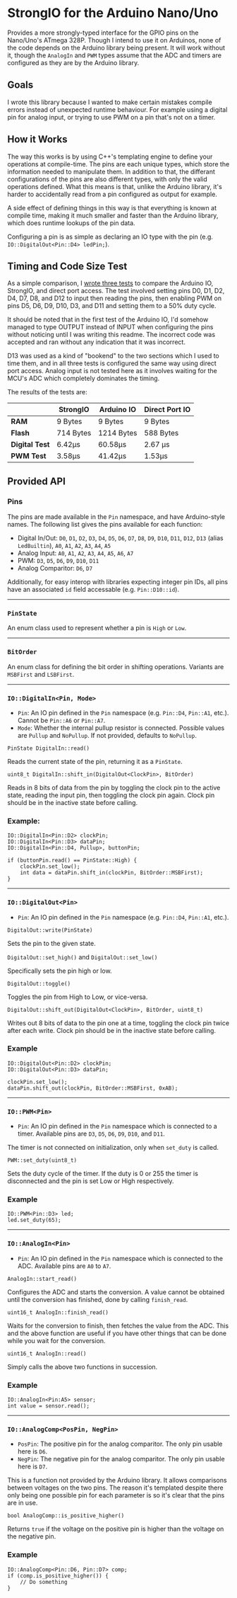 # StrongIO for the Arduino Nano/Uno

Provides a more strongly-typed interface for the GPIO pins on the Nano/Uno's ATmega 328P. Though I intend to use it on 
Arduinos, none of the code depends on the Arduino library being present. It will work without it, though the `AnalogIn`
and `PWM` types assume that the ADC and timers are configured as they are by the Arduino library.

## Goals

I wrote this library because I wanted to make certain mistakes compile errors instead of unexpected runtime behaviour.
For example using a digital pin for analog input, or trying to use PWM on a pin that's not on a timer.

## How it Works

The way this works is by using C++'s templating engine to define your operations at compile-time. The pins are each
unique types, which store the information needed to manipulate them. In addition to that, the differant configurations
of the pins are also different types, with only the valid operations defined. What this means is that, unlike the
Arduino library, it's harder to accidentally read from a pin configured as output for example.

A side effect of defining things in this way is that everything is known at compile time, making it much smaller and
faster than the Arduino library, which does runtime lookups of the pin data.

Configuring a pin is as simple as declaring an IO type with the pin (e.g. `IO::DigitalOut<Pin::D4> ledPin;`).

## Timing and Code Size Test

As a simple comparison, I [wrote three tests](https://gist.github.com/Measter/c0ffa1b10e1e5a8a009ab72722a43610) to compare
the Arduino IO, StrongIO, and direct port access. The test involved setting pins D0, D1, D2, D4, D7, D8, and D12 to input
then reading the pins, then enabling PWM on pins D5, D6, D9, D10, D3, and D11 and setting them to a 50% duty cycle.

It should be noted that in the first test of the Arduino IO, I'd somehow managed to type OUTPUT instead of INPUT when
configuring the pins without noticing until I was writing this readme. The incorrect code was accepted and ran without
any indication that it was incorrect.

D13 was used as a kind of "bookend" to the two sections which I used to time them, and in all three tests is configured
the same way using direct port access. Analog input is not tested here as it involves waiting for the MCU's ADC which
completely dominates the timing.

The results of the tests are:

|                   | StrongIO  | Arduino IO    | Direct Port IO |
| ---               | ---       | ---           | --- |
| **RAM**           | 9 Bytes   | 9 Bytes       | 9 Bytes |
| **Flash**         | 714 Bytes | 1214 Bytes    | 588 Bytes |
| **Digital Test**  | 6.42μs    | 60.58μs       | 2.67 μs |
| **PWM Test**      | 3.58μs    | 41.42μs       | 1.53μs |

## Provided API

### Pins

The pins are made available in the `Pin` namespace, and have Arduino-style names. The following list gives the pins
available for each function:

* Digital In/Out: `D0`, `D1`, `D2`, `D3`, `D4`, `D5`, `D6`, `D7`, `D8`, `D9`, `D10`, `D11`, `D12`, `D13` (alias `LedBuiltin`),
`A0`, `A1`, `A2`, `A3`, `A4`, `A5`
* Analog Input: `A0`, `A1`, `A2`, `A3`, `A4`, `A5`, `A6`, `A7`
* PWM: `D3`, `D5`, `D6`, `D9`, `D10`, `D11`
* Analog Comparitor: `D6`, `D7`


Additionally, for easy interop with libraries expecting integer pin IDs, all pins have an associated `id` field
accessable (e.g. `Pin::D10::id`).

---


### `PinState`

An enum class used to represent whether a pin is `High` or `Low`.

---

### `BitOrder`

An enum class for defining the bit order in shifting operations. Variants are `MSBFirst` and `LSBFirst`.

---

### `IO::DigitalIn<Pin, Mode>`

* `Pin`: An IO pin defined in the `Pin` namespace (e.g. `Pin::D4`, `Pin::A1`, etc.). Cannot be `Pin::A6` or `Pin::A7`.
* `Mode`: Whether the internal pullup resistor is connected. Possible values are `Pullup` and `NoPullup`. If not
provided, defaults to `NoPullup`.

`PinState DigitalIn::read()`

Reads the current state of the pin, returning it as a `PinState`.

`uint8_t DigitalIn::shift_in(DigitalOut<ClockPin>, BitOrder)`

Reads in 8 bits of data from the pin by toggling the clock pin to the active state, reading the input pin, then toggling
the clock pin again. Clock pin should be in the inactive state before calling.

### Example:
```
IO::DigitalIn<Pin::D2> clockPin;
IO::DigitalIn<Pin::D3> dataPin;
IO::DigitalIn<Pin::D4, Pullup>, buttonPin;

if (buttonPin.read() == PinState::High) {
    clockPin.set_low();
    int data = dataPin.shift_in(clockPin, BitOrder::MSBFirst);
}
```

---

### `IO::DigitalOut<Pin>`

* `Pin`: An IO pin defined in the `Pin` namespace (e.g. `Pin::D4`, `Pin::A1`, etc.).

`DigitalOut::write(PinState)`

Sets the pin to the given state.

`DigitalOut::set_high()` and `DigitalOut::set_low()`

Specifically sets the pin high or low.

`DigitalOut::toggle()`

Toggles the pin from High to Low, or vice-versa.

`DigitalOut::shift_out(DigitalOut<ClockPin>, BitOrder, uint8_t)`

Writes out 8 bits of data to the pin one at a time, toggling the clock pin twice after each write. Clock pin should be
in the inactive state before calling.

### Example
```
IO::DigitalOut<Pin::D2> clockPin;
IO::DigitalOut<Pin::D3> dataPin;

clockPin.set_low();
dataPin.shift_out(clockPin, BitOrder::MSBFirst, 0xAB);
```

---

### `IO::PWM<Pin>`

* `Pin`: An IO pin defined in the `Pin` namespace which is connected to a timer. Available pins are `D3`, `D5`, `D6`,
`D9`, `D10`, and `D11`.

The timer is not connected on initialization, only when `set_duty` is called.

`PWM::set_duty(uint8_t)`

Sets the duty cycle of the timer. If the duty is 0 or 255 the timer is disconnected and the pin is set Low or High
respectively.

### Example
```
IO::PWM<Pin::D3> led;
led.set_duty(65);
```

---

### `IO::AnalogIn<Pin>`

* `Pin`: An IO pin defined in the `Pin` namespace which is connected to the ADC. Available pins are `A0` to `A7`.

`AnalogIn::start_read()`

Configures the ADC and starts the conversion. A value cannot be obtained until the conversion has finished, done by
calling `finish_read`.

`uint16_t AnalogIn::finish_read()`

Waits for the conversion to finish, then fetches the value from the ADC. This and the above function are useful if you 
have other things that can be done while you wait for the conversion.

`uint16_t AnalogIn::read()`

Simply calls the above two functions in succession.

### Example
```
IO::AnalogIn<Pin:A5> sensor;
int value = sensor.read();
```

---

### `IO::AnalogComp<PosPin, NegPin>`

* `PosPin`: The positive pin for the analog comparitor. The only pin usable here is `D6`.
* `NegPin`: The negative pin for the analog comparitor. The only pin usable here is `D7`.

This is a function not provided by the Arduino library. It allows comparisons between voltages on the two pins. The reason
it's templated despite there only being one possible pin for each parameter is so it's clear that the pins are in use.

`bool AnalogComp::is_positive_higher()`

Returns `true` if the voltage on the positive pin is higher than the voltage on the negative pin.

### Example
```
IO::AnalogComp<Pin::D6, Pin::D7> comp;
if (comp.is_positive_higher()) {
    // Do something
}
```